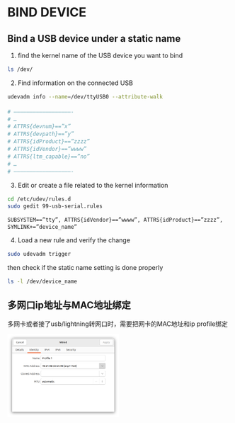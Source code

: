 # BIND DEVICE

## Bind a USB device under a static name

1. find the kernel name of the USB device you want to bind

```bash
ls /dev/
```

2. Find information on the connected USB

```bash
udevadm info --name=/dev/ttyUSB0 --attribute-walk

# ——————————————————- 
# … 
# ATTRS{devnum}==”x” 
# ATTRS{devpath}==”y” 
# ATTRS{idProduct}==”zzzz” 
# ATTRS{idVendor}==”wwww” 
# ATTRS{ltm_capable}==”no”
# … 
# ——————————————————-
```

3. Edit or create a file related to the kernel information

```bash
cd /etc/udev/rules.d
sudo gedit 99-usb-serial.rules
```

```
SUBSYSTEM==”tty”, ATTRS{idVendor}==”wwww”, ATTRS{idProduct}==”zzzz”, SYMLINK+=”device_name”
```

4. Load a new rule and verify the change

```bash
sudo udevadm trigger
```

then check if the static name setting is done properly

```bash
ls -l /dev/device_name
```

## 多网口ip地址与MAC地址绑定


多网卡或者接了usb/lightning转网口时，需要把网卡的MAC地址和ip profile绑定

<img src="./pic/MAC.png" width="50%"/>